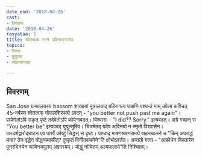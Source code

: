 ```yaml
---
date_end: '2018-04-26'
cast:
- विश्वासः
date: '2018-04-26'
rasyataa: 5
title: श्वेतत्वचा गमने ऽविनयस्यारोपः
topics:
- विनयः
- युयुत्सा
- श्वेतत्वगाग्रहः

---
```


## विवरणम्
San Jose ग्रन्थालयस्य bassom शाखायां मूत्रालयाद् बहिरागत्य पत्राणि पश्यन्तं माम् उपेत्य कश्चित् 45-वर्षस्य श्वेतत्वक् गोपालशिरस्त्रो ऽवदत् - "you better not push past me again"। प्रायेणेतोऽपि सकृत् पृष्टे तदेवेतोऽपि कोपेनावदत्। विश्वासः - "I did?? Sorry." इत्यवदत्। अग्रे गच्छन् स "You better be" इत्यवदद् युयुत्सुरिव।
चित्रमेतद् यदेष अविनयो न स्मृतो विश्वासेन। पारदर्शद्वारोद्घाटन एव पार्श्वे प्रवेष्टुं सिद्धस् स दृष्टः। पश्चाद् भाषणश्रवणसमये वाहनचालने च "किम् अपराद्धं मया? तेन वृद्धेन योद्धव्यमासीत्? दुष्कृतं विनीतवचनेने"ति क्षोभोऽवर्तत। अन्ततो गत्वा - "अक्रोधेन विस्तारेण पुनरभिनयेन चाविनयमूलम् अज्ञास्यम्। योद्धुं नोचितम् अल्पफलाये"ति निश्चितम्।

